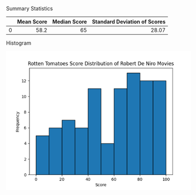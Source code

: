 Summary Statistics


|    |   Mean Score |   Median Score |   Standard Deviation of Scores |
|---:|-------------:|---------------:|-------------------------------:|
|  0 |         58.2 |             65 |                          28.07 |


Histogram


![Alt text](hist_viz.png)